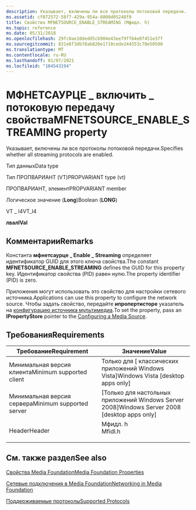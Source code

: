 ```yaml
---
description: Указывает, включены ли все протоколы потоковой передачи.
ms.assetid: cf072572-58f7-429a-954a-8808d05248f0
title: Свойство MFNETSOURCE_ENABLE_STREAMING (Мфидл. h)
ms.topic: reference
ms.date: 05/31/2018
ms.openlocfilehash: 29fc8ae10dedd5cb904e43ee79ff64e8f451e37f
ms.sourcegitcommit: 831e8f3db78ab820e1710cede244553c70e50500
ms.translationtype: MT
ms.contentlocale: ru-RU
ms.lasthandoff: 01/07/2021
ms.locfileid: "104543194"
---
```

# <a name="mfnetsource_enable_streaming-property"></a><span data-ttu-id="908d8-103">МФНЕТСАУРЦЕ \_ включить \_ потоковую передачу свойства</span><span class="sxs-lookup"><span data-stu-id="908d8-103">MFNETSOURCE\_ENABLE\_STREAMING property</span></span>

<span data-ttu-id="908d8-104">Указывает, включены ли все протоколы потоковой передачи.</span><span class="sxs-lookup"><span data-stu-id="908d8-104">Specifies whether all streaming protocols are enabled.</span></span>



<span data-ttu-id="908d8-105">Тип данных</span><span class="sxs-lookup"><span data-stu-id="908d8-105">Data type</span></span>

<span data-ttu-id="908d8-106">Тип ПРОПВАРИАНТ (VT)</span><span class="sxs-lookup"><span data-stu-id="908d8-106">PROPVARIANT type (vt)</span></span>

<span data-ttu-id="908d8-107">ПРОПВАРИАНТ, элемент</span><span class="sxs-lookup"><span data-stu-id="908d8-107">PROPVARIANT member</span></span>

<span data-ttu-id="908d8-108">Логическое значение (**Long**)</span><span class="sxs-lookup"><span data-stu-id="908d8-108">Boolean (**LONG**)</span></span>

<span data-ttu-id="908d8-109">VT \_ I4</span><span class="sxs-lookup"><span data-stu-id="908d8-109">VT\_I4</span></span>

<span data-ttu-id="908d8-110">**лвал**</span><span class="sxs-lookup"><span data-stu-id="908d8-110">**lVal**</span></span>



## <a name="remarks"></a><span data-ttu-id="908d8-111">Комментарии</span><span class="sxs-lookup"><span data-stu-id="908d8-111">Remarks</span></span>

<span data-ttu-id="908d8-112">Константа **мфнетсаурце \_ Enable \_ Streaming** определяет идентификатор GUID для этого ключа свойства.</span><span class="sxs-lookup"><span data-stu-id="908d8-112">The constant **MFNETSOURCE\_ENABLE\_STREAMING** defines the GUID for this property key.</span></span> <span data-ttu-id="908d8-113">Идентификатор свойства (PID) равен нулю.</span><span class="sxs-lookup"><span data-stu-id="908d8-113">The property identifier (PID) is zero.</span></span>

<span data-ttu-id="908d8-114">Приложения могут использовать это свойство для настройки сетевого источника.</span><span class="sxs-lookup"><span data-stu-id="908d8-114">Applications can use this property to configure the network source.</span></span> <span data-ttu-id="908d8-115">Чтобы задать свойство, передайте **ипропертисторе** указатель на [конфигурацию источника мультимедиа](configuring-a-media-source.md).</span><span class="sxs-lookup"><span data-stu-id="908d8-115">To set the property, pass an **IPropertyStore** pointer to the [Configuring a Media Source](configuring-a-media-source.md).</span></span>

## <a name="requirements"></a><span data-ttu-id="908d8-116">Требования</span><span class="sxs-lookup"><span data-stu-id="908d8-116">Requirements</span></span>



| <span data-ttu-id="908d8-117">Требование</span><span class="sxs-lookup"><span data-stu-id="908d8-117">Requirement</span></span> | <span data-ttu-id="908d8-118">Значение</span><span class="sxs-lookup"><span data-stu-id="908d8-118">Value</span></span> |
|-------------------------------------|------------------------------------------------------------------------------------|
| <span data-ttu-id="908d8-119">Минимальная версия клиента</span><span class="sxs-lookup"><span data-stu-id="908d8-119">Minimum supported client</span></span><br/> | <span data-ttu-id="908d8-120">Только для \[ классических приложений Windows Vista\]</span><span class="sxs-lookup"><span data-stu-id="908d8-120">Windows Vista \[desktop apps only\]</span></span><br/>                                     |
| <span data-ttu-id="908d8-121">Минимальная версия сервера</span><span class="sxs-lookup"><span data-stu-id="908d8-121">Minimum supported server</span></span><br/> | <span data-ttu-id="908d8-122">\[Только для настольных приложений Windows Server 2008\]</span><span class="sxs-lookup"><span data-stu-id="908d8-122">Windows Server 2008 \[desktop apps only\]</span></span><br/>                               |
| <span data-ttu-id="908d8-123">Header</span><span class="sxs-lookup"><span data-stu-id="908d8-123">Header</span></span><br/>                   | <dl> <span data-ttu-id="908d8-124"><dt>Мфидл. h</dt></span><span class="sxs-lookup"><span data-stu-id="908d8-124"><dt>Mfidl.h</dt></span></span> </dl> |



## <a name="see-also"></a><span data-ttu-id="908d8-125">См. также раздел</span><span class="sxs-lookup"><span data-stu-id="908d8-125">See also</span></span>

<dl> <dt>

[<span data-ttu-id="908d8-126">Свойства Media Foundation</span><span class="sxs-lookup"><span data-stu-id="908d8-126">Media Foundation Properties</span></span>](media-foundation-properties.md)
</dt> <dt>

[<span data-ttu-id="908d8-127">Сетевые подключения в Media Foundation</span><span class="sxs-lookup"><span data-stu-id="908d8-127">Networking in Media Foundation</span></span>](networking-in-media-foundation.md)
</dt> <dt>

[<span data-ttu-id="908d8-128">Поддерживаемые протоколы</span><span class="sxs-lookup"><span data-stu-id="908d8-128">Supported Protocols</span></span>](supported-protocols.md)
</dt> </dl>

 

 




